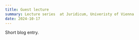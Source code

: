 ```yaml
---
title: Guest lecture
summary: Lecture series  at Juridicum, Univeristy of Vienna
date: 2024-10-17
---
```


Short blog entry.
